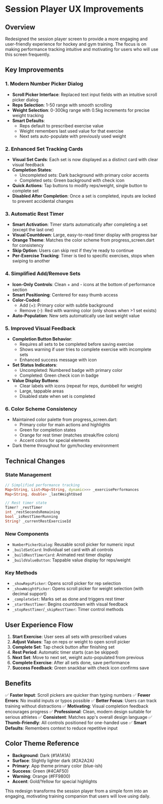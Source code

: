 # Session Player UX Improvements

## Overview
Redesigned the session player screen to provide a more engaging and user-friendly experience for hockey and gym training. The focus is on making performance tracking intuitive and motivating for users who will use this screen frequently.

## Key Improvements

### 1. **Modern Number Picker Dialog**
- **Scroll Picker Interface**: Replaced text input fields with an intuitive scroll picker dialog
- **Reps Selection**: 1-50 range with smooth scrolling
- **Weight Selection**: 0-300kg range with 0.5kg increments for precise weight tracking
- **Smart Defaults**: 
  - Reps default to prescribed exercise value
  - Weight remembers last used value for that exercise
  - Next sets auto-populate with previously used weight

### 2. **Enhanced Set Tracking Cards**
- **Visual Set Cards**: Each set is now displayed as a distinct card with clear visual feedback
- **Completion States**: 
  - Uncompleted sets: Dark background with primary color accents
  - Completed sets: Green background with check icon
- **Quick Actions**: Tap buttons to modify reps/weight, single button to complete set
- **Disabled After Completion**: Once a set is completed, inputs are locked to prevent accidental changes

### 3. **Automatic Rest Timer**
- **Smart Activation**: Timer starts automatically after completing a set (except the last one)
- **Visual Countdown**: Large, easy-to-read timer display with progress bar
- **Orange Theme**: Matches the color scheme from progress_screen.dart for consistency
- **Skip Option**: Users can skip rest if they're ready to continue
- **Per-Exercise Tracking**: Timer is tied to specific exercises, stops when swiping to another

### 4. **Simplified Add/Remove Sets**
- **Icon-Only Controls**: Clean + and - icons at the bottom of performance section
- **Smart Positioning**: Centered for easy thumb access
- **Color-Coded**: 
  - Add (+): Primary color with subtle background
  - Remove (-): Red with warning color (only shows when >1 set exists)
- **Auto-Population**: New sets automatically use last weight value

### 5. **Improved Visual Feedback**
- **Completion Button Behavior**: 
  - Requires all sets to be completed before saving exercise
  - Shows warning if user tries to complete exercise with incomplete sets
  - Enhanced success message with icon
- **Set Status Indicators**:
  - Uncompleted: Numbered badge with primary color
  - Completed: Green check icon in badge
- **Value Display Buttons**: 
  - Clear labels with icons (repeat for reps, dumbbell for weight)
  - Large, tappable areas
  - Disabled state when set is completed

### 6. **Color Scheme Consistency**
- Maintained color palette from progress_screen.dart:
  - Primary color for main actions and highlights
  - Green for completion states
  - Orange for rest timer (matches streak/fire colors)
  - Accent colors for special elements
- Dark theme throughout for gym/hockey environment

## Technical Changes

### State Management
```dart
// Simplified performance tracking
Map<String, List<Map<String, dynamic>>> _exercisePerformances
Map<String, double> _lastWeightUsed

// Rest timer state
Timer? _restTimer
int _restSecondsRemaining
bool _isRestTimerRunning
String? _currentRestExerciseId
```

### New Components
- `NumberPickerDialog`: Reusable scroll picker for numeric input
- `_buildSetCard`: Individual set card with all controls
- `_buildRestTimerCard`: Animated rest timer display
- `_buildValueButton`: Tappable value display for reps/weight

### Key Methods
- `_showRepsPicker`: Opens scroll picker for rep selection
- `_showWeightPicker`: Opens scroll picker for weight selection (with decimal support)
- `_completeSet`: Marks set as done and triggers rest timer
- `_startRestTimer`: Begins countdown with visual feedback
- `_stopRestTimer`/`_skipRestTimer`: Timer control methods

## User Experience Flow

1. **Start Exercise**: User sees all sets with prescribed values
2. **Adjust Values**: Tap on reps or weight to open scroll picker
3. **Complete Set**: Tap check button after finishing set
4. **Rest Period**: Automatic timer starts (can be skipped)
5. **Next Set**: Move to next set, weight auto-populated from previous
6. **Complete Exercise**: After all sets done, save performance
7. **Success Feedback**: Green snackbar with check icon confirms save

## Benefits

✅ **Faster Input**: Scroll pickers are quicker than typing numbers
✅ **Fewer Errors**: No invalid inputs or typos possible
✅ **Better Focus**: Users can track training without distractions
✅ **Motivating**: Visual completion feedback encourages progress
✅ **Professional**: Clean, modern design suitable for serious athletes
✅ **Consistent**: Matches app's overall design language
✅ **Thumb-Friendly**: All controls positioned for one-handed use
✅ **Smart Defaults**: Remembers context to reduce repetitive input

## Color Theme Reference
- **Background**: Dark (#1A1A1A)
- **Surface**: Slightly lighter dark (#2A2A2A)
- **Primary**: App theme primary color (blue-ish)
- **Success**: Green (#4CAF50)
- **Warning**: Orange (#FF9800)
- **Accent**: Gold/Yellow for special highlights

This redesign transforms the session player from a simple form into an engaging, motivating training companion that users will love using daily.

